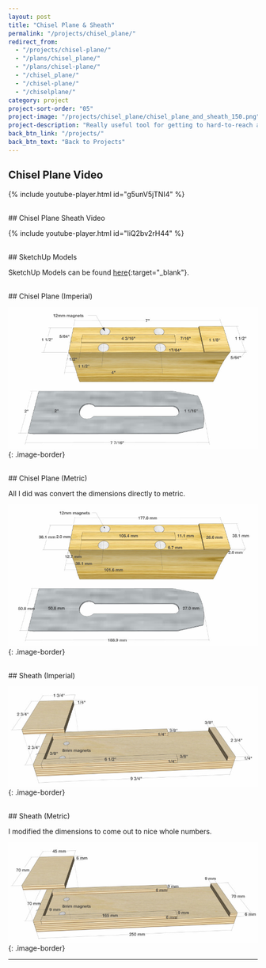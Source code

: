 ```yaml
---
layout: post
title: "Chisel Plane & Sheath"
permalink: "/projects/chisel_plane/"
redirect_from:
  - "/projects/chisel-plane/"
  - "/plans/chisel_plane/"
  - "/plans/chisel-plane/"
  - "/chisel_plane/"
  - "/chisel-plane/"
  - "/chiselplane/"
category: project
project-sort-order: "05"
project-image: "/projects/chisel_plane/chisel_plane_and_sheath_150.png"
project-description: "Really useful tool for getting to hard-to-reach areas."
back_btn_link: "/projects/"
back_btn_text: "Back to Projects"
---
```

## Chisel Plane Video

{% include youtube-player.html id="g5unV5jTNI4" %}

<br/>
## Chisel Plane Sheath Video

{% include youtube-player.html id="IiQ2bv2rH44" %}

<br/>
## SketchUp Models

SketchUp Models can be found [here](https://3dwarehouse.sketchup.com/by/TheNewbieWoodworker){:target="_blank"}.

<br/>
## Chisel Plane (Imperial)

![](chisel_plane_and_sheath_plans.02.jpg){: .image-border}

<br/>
## Chisel Plane (Metric)

All I did was convert the dimensions directly to metric.

![](chisel_plane_and_sheath_plans.03.jpg){: .image-border}

<br/>
## Sheath (Imperial)

![](chisel_plane_and_sheath_plans.04.jpg){: .image-border}

<br/>
## Sheath (Metric)

I modified the dimensions to come out to nice whole numbers.

![](chisel_plane_and_sheath_plans.05.jpg){: .image-border}

<p></p><hr class="hr-thick" style="margin-bottom: 30px;"><p></p>
